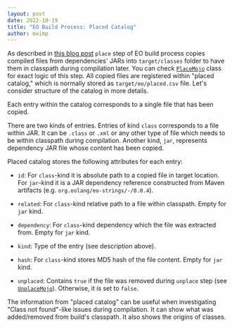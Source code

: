 ```yaml
---
layout: post
date: 2022-10-19
title: "EO Build Process: Placed Catalog"
author: mximp
---
```


As described in [this blog post](https://www.yegor256.com/2021/10/21/objectionary.html#place-)
`place` step of EO build process copies compiled files from dependencies' JARs
into `target/classes` folder to have them in classpath during compilation later.
You can check [`PlaceMojo`](https://github.com/objectionary/eo/blob/master/eo-maven-plugin/src/main/java/org/eolang/maven/Place.java)
class for exact logic of this step.
All copied files are registered within "placed catalog," which is normally stored as
`target/eo/placed.csv` file.
Let's consider structure of the catalog in more details.

<!--more-->

Each entry within the catalog corresponds to a single file that has been copied.

There are two kinds of entries. Entries of kind `class` corresponds to a file within JAR.
It can be `.class` or `.xml` or any other type of file which needs to be within classpath
during compilation.
Another kind, `jar`, represents dependency JAR file whose content has been copied.

Placed catalog stores the following attributes for each entry:

* `id`:
For `class`-kind it is absolute path to a copied file in target location.
For `jar`-kind it is a JAR dependency reference constructed from Maven artifacts
(e.g. `org.eolang/eo-strings/-/0.0.4`).

* `related`:
For `class`-kind relative path to a file within classpath.
Empty for `jar` kind.

* `dependency`:
For `class`-kind dependency which the file was extracted from.
Empty for `jar` kind.

* `kind`:
Type of the entry (see description above).

* `hash`:
For `class`-kind stores MD5 hash of the file content.
Empty for `jar` kind.

* `unplaced`:
Contains `true` if the file was removed during `unplace` step
(see [`UnplaceMojo`](https://github.com/objectionary/eo/blob/master/eo-maven-plugin/src/main/java/org/eolang/maven/Unplace.java)).
Otherwise, it is set to `false`.

The information from "placed catalog" can be useful when investigating
"Class not found"-like issues during compilation. It can show what was added/removed
from build's classpath.
It also shows the origins of classes.
